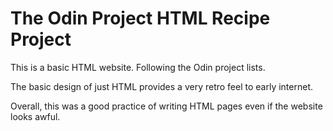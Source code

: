 # The Odin Project HTML Recipe Project

This is a basic HTML website. Following the Odin project lists.

The basic design of just HTML provides a very retro feel to early internet.

Overall, this was a good practice of writing HTML pages even if the website looks awful. 
